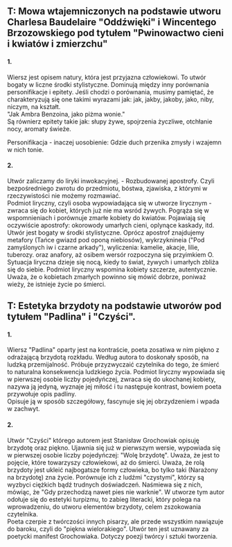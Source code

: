 ## T: Mowa wtajemniczonych na podstawie utworu Charlesa Baudelaire "Oddźwięki" i Wincentego Brzozowskiego pod tytułem "Pwinowactwo cieni i kwiatów i zmierzchu"


#### 1.
Wiersz jest opisem natury, która jest przyjazna człowiekowi. To utwór bogaty w liczne środki stylistyczne. Dominują między inny porównania personifikacje i epitety. Jeśli chodzi o porównania, musimy pamiętać, że charakteryzują się one takimi wyrazami jak: jak, jakby, jakoby, jako, niby, niczym, na kształt.  
"Jak Ambra Benzoina, jako piżma wonie."  
Są równierz epitety takie jak: słupy żywe, spojrzenia życzliwe, otchłanie nocy, aromaty świeże.  

Personifikacja - inaczej uosobienie: Gdzie duch przenika zmysły i wzajemn w nich tonie.

#### 2.
Utwór zaliczamy do liryki inwokacyjnej. - Rozbudowanej apostrofy. Czyli bezpośredniego zwrotu do przedmiotu, bóstwa, zjawiska, z którymi w rzeczywistości nie możemy rozmawiać.  
Podmiot liryczny, czyli osoba wypowiadająca się w utworze lirycznym - zwraca się do kobiet, których już nie ma wsród żywych. Pogrąża się w wspomnieniach i porównuje zmarłe kobiety do kwiatów. Pojawiają się oczywiście apostrofy: okorowody umarłych cieni, oplynące kaskady, itd.  
Utwór jest bogaty w środki stylistyczne. Oprócz apostrof znajdujemy metafory (Tańce gwiazd pod oponą niebiosów), wykrzyknineia ("Pod zamyślonych iw i czarne arkady"), wyliczenia: kamelie, akacje, lilie, tuberozy. oraz anafory, aż osibem wersór rozpoczyna się przyimkiem O.  
Sytuacja liryczna dzieje się nocą, kiedy to świat, żywych i umarłych zbliża się do siebie. Podmiot liryczny wspomina kobiety szczerze, autentycznie. Uważa, że o kobietach zmarłych powinno się mówić dobrze, poniważ wieży, że istnieje życie po śmierci.  

## T: Estetyka brzydoty na podstawie utworów pod tytułem "Padlina" i "Czyści".

#### 1.
Wiersz "Padlina" oparty jest na kontraście, poeta zosatiwa w nim piękno z odrażającą brzydotą rozkładu. Według autora to doskonały sposób, na ludzką przemijalność. Próbuje przyzwyczaić czytelnika do tego, że śmierć to naturalna konsekwencja ludzkiego życia. Podmiot liryczny wypowiada się w pierwszej osobie liczby pojedyńczej, zwraca się do ukochanej kobiety, nazywa ją jedyną, wyznaje jej miłość i tu następuje kontrast, bowiem poeta przywołuje opis padliny.  
Opisuje ją w sposób szczegółowy, fascynuje się jej obrzydzeniem i wpada w zachwyt.

#### 2. 
Utwór "Czyści" którego autorem jest Stanisław Grochowiak opisuję brzydotę oraz piękno. Ujawnia się już w pierwszym wersie, wypowiada się w pierwszej osobie liczby pojedyńczej: "Wolę brzydotę". Uważa, że jest to pojęcie, które towarzyszy człowiekowi, aż do śmierci. Uważa, że rolą brzydoty jest ukleić najbogatsze formy człowieka, bo tylko taki (Narażony na brzydotę) zna życie. Porównuje ich z ludźmi "czystymi", którzy są wyzbyci ciężkich bądź trudnych doświadczeń. Naśmiewa się z nich, mówiąc, że "Gdy przechodzą nawet pies nie warknie". W utworze tym autor odołuje się do estetyki turpizmu, to zabieg literacki, który polega na wprowadzeniu, do utworu elementów brzydoty, celem zszokowania czytelnika.  
Poeta czerpie z twórczości innych pisarzy, ale przede wszystkim nawiązuje do baroku, czyli do "piękna wielorakiego". Utwór ten jest uznawany za poetycki manifest Grochowiaka. Dotyczy poezji twórcy i sztuki tworzenia.
